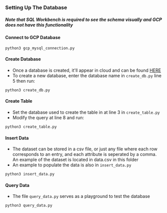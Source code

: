 ### Setting Up The Database

##### Note that SQL Workbench is required to see the schema visually and GCP does not have this functionality

#### Connect to GCP Database
```
python3 gcp_mysql_connection.py
```

#### Create Database
- Once a database is created, it'll appear in cloud and can be found [HERE](https://console.cloud.google.com/sql/instances/me-in-loo/databases?project=dynamic-branch-308302)
- To create a new database, enter the database name in `create_db.py` line 5 then run:
```
python3 create_db.py
```

#### Create Table
- Set the database used to create the table in at line 3 in `create_table.py`
- Modify the query at line 8 and run:
```
python3 create_table.py
```

#### Insert Data
- The dataset can be stored in a csv file, or just any file where each row corresponds to an entry, and each attribute is seperated by a comma. An example of the dataset is located in data.csv in this folder
- An example to populate the data is also in `insert_data.py`
```
python3 insert_data.py
```

#### Query Data
- The file `query_data.py` serves as a playground to test the database
```
python3 query_data.py
```
